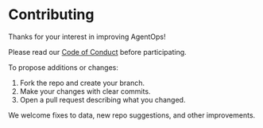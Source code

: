 # Contributing

Thanks for your interest in improving AgentOps!

Please read our [Code of Conduct](./CODE_OF_CONDUCT.md) before participating.

To propose additions or changes:

1. Fork the repo and create your branch.
1. Make your changes with clear commits.
1. Open a pull request describing what you changed.

We welcome fixes to data, new repo suggestions, and other improvements.
